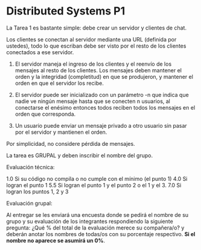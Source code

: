 # Distributed Systems P1
La Tarea 1 es bastante simple: debe crear un servidor y clientes de chat.

Los clientes se conectan al servidor mediante una URL (definida por ustedes), todo lo que escriban debe ser visto por el resto de los clientes conectados a ese servidor.

1. El servidor maneja el ingreso de los clientes y el reenvío de los mensajes al resto de los clientes. Los mensajes deben mantener el orden y la integridad (completitud) en que se produjeron, y mantener el orden en que el servidor los recibe.

2. El servidor puede ser inicializado con un parámetro -n que indica que nadie ve ningún mensaje hasta que se conecten n usuarios, al conectarse el enésimo entonces todos reciben todos los mensajes en el orden que corresponda.

3. Un usuario puede enviar un mensaje privado a otro usuario sin pasar por el servidor y mantienen el orden.

Por simplicidad, no considere pérdida de mensajes.

La tarea es GRUPAL y deben inscribir el nombre del grupo.

Evaluación técnica:

1.0 Si su código no compila o no cumple con el mínimo (el punto 1)
4.0 Si logran el punto 1
5.5 Si logran el punto 1 y el punto 2 o el 1 y el 3.
7.0 Si logran los puntos 1, 2 y 3

Evaluación grupal:

Al entregar se les enviará una encuesta donde se pedirá el nombre de su grupo y su evaluación de los integrantes respondiendo la siguiente pregunta: ¿Qué % del total de la evaluación merece su compañera/o? y deberán anotar los nombres de todas/os con su porcentaje respectivo. **Si el nombre no aparece se asumirá un 0%**.

